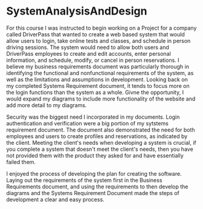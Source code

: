 # SystemAnalysisAndDesign

For this course I was instructed to begin working on a Project for a company called DriverPass that wanted to create a web based system that would allow users to login, take online tests and classes, and schedule in person driving sessions. The system would need to allow both users and DriverPass employees to create and edit accounts, enter personal information, and schedule, modify, or cancel in person reservations. I believe my business requirements document was particularly thorough in identifying the functional and nonfunctional requirements of the system, as well as the limitations and assumptions in development. Looking back on my completed Systems Requirement document, it tends to focus more on the login functions than the system as a whole. Givne the opportunity, I would expand my diagrams to include more functionality of the website and add more detail to my diagrams. 

Security was the biggest need I incorporated in my documents. Login authentication and verification were a big portion of my sytstems requirement document. The document also demonstrated the need for both employees and users to create profiles and reservations, as indicated by the client. Meeting the client's needs when developing a system is crucial, if you complete a system that doesn't meet the client's needs, then you have not provided them with the product they asked for and have essentially failed them. 

I enjoyed the process of developing the plan for creating the software. Laying out the requirements of the system first in the Business Requirements document, and using the requirements to then develop the diagrams and the Systems Requirement Document made the steps of development a clear and easy process. 
